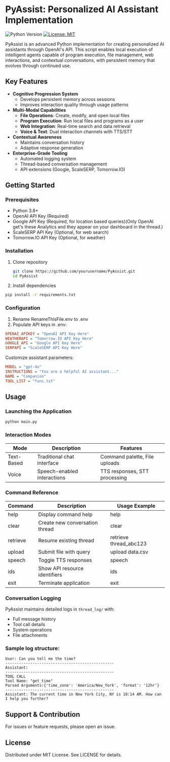 # PyAssist: Personalized AI Assistant Implementation

![Python Version](https://img.shields.io/badge/python-3.8%2B-blue) [![License: MIT](https://img.shields.io/badge/License-MIT-yellow.svg)](https://opensource.org/licenses/MIT)

PyAssist is an advanced Python implementation for creating personalized AI assistants through OpenAI's API. This script enables local execution of intelligent agents capable of program execution, file management, web interactions, and contextual conversations, with persistent memory that evolves through continued use.

## Key Features

- **Cognitive Progression System**
  - Develops persistent memory across sessions
  - Improves interaction quality through usage patterns
- **Multi-Modal Capabilities**
  - **File Operations**: Create, modify, and open local files
  - **Program Execution**: Run local files and programs as a user
  - **Web Integration**: Real-time search and data retrieval
  - **Voice & Text**: Dual interaction channels with TTS/STT
- **Contextual Awareness**
  - Maintains conversation history
  - Adaptive response generation
- **Enterprise-Grade Tooling**
  - Automated logging system
  - Thread-based conversation management
  - API extensions (Google, ScaleSERP, Tomorrow.IO)

## Getting Started

### Prerequisites
- Python 3.8+
- OpenAI API Key (Required)
- Google API Key (Required, for location based queries)(Only OpenAI get's these Analytics and they appear on your dashboard in the thread.)
- ScaleSERP API Key (Optional, for web search)
- Tomorrow.IO API Key (Optional, for weather)

### Installation
1. Clone repository
   ```bash
   git clone https://github.com/yourusername/PyAssist.git
   cd PyAssist
2. Install dependencies
  ```bash
  pip install -r requirements.txt
  ```

### Configuration
1. Rename RenameThisFile.env to .env
2. Populate API keys in .env:

```ini
OPENAI_APIKEY = "OpenAI API Key Here"
WEATHERAPI = "Tomorrow.IO API Key Here"
GOOGLE_API = "Google API Key Here"
SERPAPI = "ScaleSERP API Key Here"
```
Customize assistant parameters:
```ini
MODEL = "gpt-4o"
INSTRUCTIONS = "You are a helpful AI assistant..."
NAME = "Companion"
TOOL_LIST = "func.txt"
```
## Usage
### Launching the Application
```bash
python main.py
```
### Interaction Modes
| Mode | Description | Features |
| --- | --- | --- |
| Text-Based | Traditional chat interface | Command palette, File uploads |
| Voice | Speech-enabled interactions | TTS responses, STT processing |

### Command Reference
| Command | Description | Usage Example |
| --- | --- | --- |
| help | Display command help | help |
| clear | Create new conversation thread | clear |
| retrieve | Resume existing thread | retrieve thread_abc123 |
| upload | Submit file with query | upload data.csv |
| speech | Toggle TTS responses | speech |
| ids | Show API resource identifiers | ids |
| exit | Terminate application | exit |

### Conversation Logging
PyAssist maintains detailed logs in ```thread_log/``` with:
- Full message history
- Tool call details
- System operations
- File attachments
### Sample log structure:
```
User: Can you tell me the time?
------------------------------------------------
Assistant: 
------------------------------------------------
TOOL CALL
Tool Name: "get_time"
Parsed Arguments:{'time_zone': 'America/New_York', 'format': '12hr'}
------------------------------------------------
Assistant: The current time in New York City, NY is 10:14 AM. How can I help you further?
```
## Support & Contribution
For issues or feature requests, please open an issue.

## License
Distributed under MIT License. See LICENSE for details.
